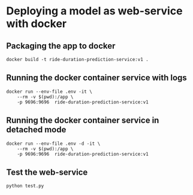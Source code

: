 # Deploying a model as web-service with docker

## Packaging the app to docker

```
docker build -t ride-duration-prediction-service:v1 .
```

## Running the docker container service with logs

```
docker run --env-file .env -it \
    --rm -v $(pwd):/app \
    -p 9696:9696  ride-duration-prediction-service:v1
```

## Running the docker container service in detached mode

```
docker run --env-file .env -d -it \
    --rm -v $(pwd):/app \
    -p 9696:9696  ride-duration-prediction-service:v1
```

## Test the web-service

```
python test.py
```